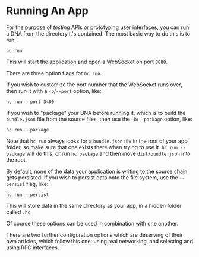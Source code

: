 # Running An App

For the purpose of *testing* APIs or prototyping user interfaces, you can run a DNA from the directory it's contained. The most basic way to do this is to run:
```shell
hc run
```
This will start the application and open a WebSocket on port `8888`.

There are three option flags for `hc run`.

If you wish to customize the port number that the WebSocket runs over, then run it with a `-p`/`--port` option, like:
```shell
hc run --port 3400
```

If you wish to "package" your DNA before running it, which is to build the `bundle.json` file from the source files, then use the `-b`/`--package` option, like:
```shell
hc run --package
```
Note that `hc run` always looks for a `bundle.json` file in the root of your app folder, so make sure that one exists there when trying to use it. `hc run --package` will do this, or run `hc package` and then move `dist/bundle.json` into the root.

By default, none of the data your application is writing to the source chain gets persisted. If you wish to persist data onto the file system, use the `--persist` flag, like:
```shell
hc run --persist
```
This will store data in the same directory as your app, in a hidden folder called `.hc`.

Of course these options can be used in combination with one another.

There are two further configuration options which are deserving of their own articles, which follow this one: using real networking, and selecting and using RPC interfaces.